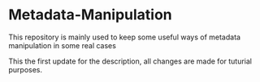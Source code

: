 # Metadata-Manipulation
This repository is mainly used to keep some useful ways of metadata manipulation in some real cases

This the first update for the description, all changes are made for tuturial purposes.
